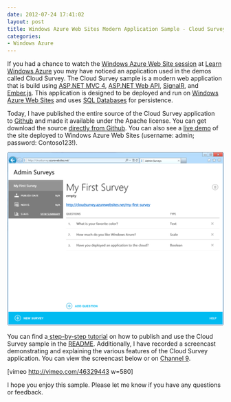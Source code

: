 ```yaml
---
date: 2012-07-24 17:41:02
layout: post
title: Windows Azure Web Sites Modern Application Sample - Cloud Survey
categories:
- Windows Azure
---
```


If you had a chance to watch the [Windows Azure Web Site session](http://channel9.msdn.com/Events/windowsazure/Learn-2012TechEd-EU/WebSites) at [Learn Windows Azure](http://channel9.msdn.com/Events/windowsazure) you may have noticed an application used in the demos called Cloud Survey. The Cloud Survey sample is a modern web application that is build using [ASP.NET MVC 4](http://www.asp.net/mvc/mvc4), [ASP.NET Web API](http://www.asp.net/web-api/overview), [SignalR](http://signalr.net/), and [Ember.js](http://emberjs.com/). This application is designed to be deployed and run on [Windows Azure Web Sites](https://www.windowsazure.com/en-us/home/scenarios/web-sites/) and uses [SQL Databases](https://www.windowsazure.com/en-us/home/features/data-management/) for persistence.

Today, I have published the entire source of the Cloud Survey application to [Github](https://github.com/WindowsAzure-Samples/CloudSurvey) and made it available under the Apache license. You can get download the source [directly from Github](https://github.com/WindowsAzure-Samples/CloudSurvey). You can also see a [live demo](http://cloudsurvey.azurewebsites.net) of the site deployed to Windows Azure Web Sites (username: admin; password: Contoso123!).

[![](/images/2012/07/cloudsurvey_questions.png)](/images/2012/07/cloudsurvey_questions.png)

You can find a[ step-by-step tutorial](https://github.com/WindowsAzure-Samples/CloudSurvey/blob/master/README.md) on how to publish and use the Cloud Survey sample in the [README](https://github.com/WindowsAzure-Samples/CloudSurvey/blob/master/README.md). Additionally, I have recorded a screencast demonstrating and explaining the various features of the Cloud Survey application. You can view the screencast below or on [Channel 9](http://channel9.msdn.com/posts/Windows-Azure-Web-Sites-Modern-Application-Sample-Cloud-Survey).

[vimeo http://vimeo.com/46329443 w=580]

I hope you enjoy this sample. Please let me know if you have any questions or feedback.
